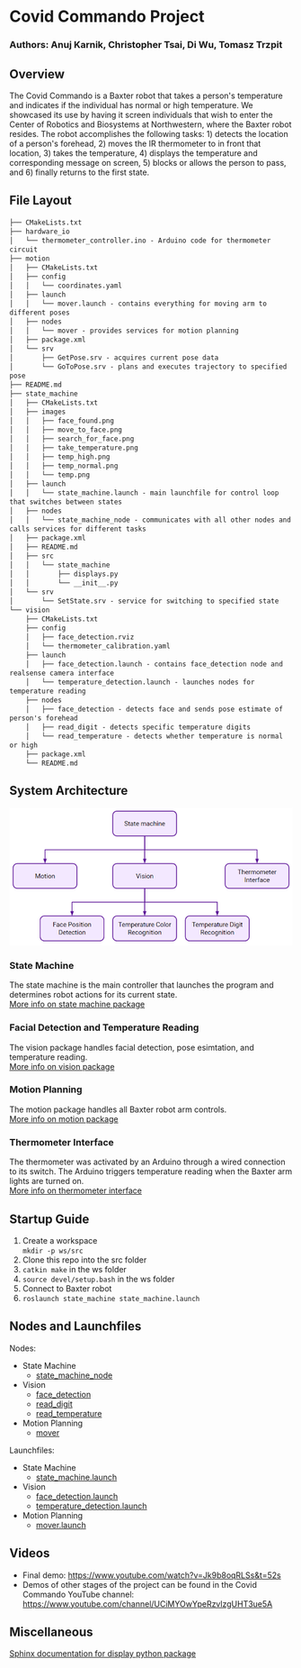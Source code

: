 # Covid Commando Project 
### Authors: Anuj Karnik, Christopher Tsai, Di Wu, Tomasz Trzpit 


## Overview 
The Covid Commando is a Baxter robot that takes a person's temperature and indicates if the individual has normal or high temperature. We showcased its use by having it screen individuals that wish to enter the Center of Robotics and Biosystems at Northwestern, where the Baxter robot resides. The robot accomplishes the following tasks: 1) detects the location of a person's forehead, 2) moves the IR thermometer to in front that location, 3) takes the temperature, 4) displays the temperature and corresponding message on screen, 5) blocks or allows the person to pass, and 6) finally returns to the first state. 

## File Layout
```
├── CMakeLists.txt
├── hardware_io
│   └── thermometer_controller.ino - Arduino code for thermometer circuit
├── motion
│   ├── CMakeLists.txt
│   ├── config
│   │   └── coordinates.yaml
│   ├── launch
│   │   └── mover.launch - contains everything for moving arm to different poses
│   ├── nodes
│   │   └── mover - provides services for motion planning
│   ├── package.xml
│   └── srv
│       ├── GetPose.srv - acquires current pose data 
│       └── GoToPose.srv - plans and executes trajectory to specified pose
├── README.md
├── state_machine
│   ├── CMakeLists.txt
│   ├── images
│   │   ├── face_found.png
│   │   ├── move_to_face.png
│   │   ├── search_for_face.png
│   │   ├── take_temperature.png
│   │   ├── temp_high.png
│   │   ├── temp_normal.png
│   │   └── temp.png
│   ├── launch
│   │   └── state_machine.launch - main launchfile for control loop that switches between states
│   ├── nodes
│   │   └── state_machine_node - communicates with all other nodes and calls services for different tasks
│   ├── package.xml
│   ├── README.md
│   ├── src
│   │   └── state_machine
│   │       ├── displays.py
│   │       └── __init__.py
│   └── srv
│       └── SetState.srv - service for switching to specified state
└── vision
    ├── CMakeLists.txt
    ├── config
    │   ├── face_detection.rviz
    │   └── thermometer_calibration.yaml
    ├── launch
    │   ├── face_detection.launch - contains face_detection node and realsense camera interface
    │   └── temperature_detection.launch - launches nodes for temperature reading
    ├── nodes
    │   ├── face_detection - detects face and sends pose estimate of person's forehead
    │   ├── read_digit - detects specific temperature digits 
    │   └── read_temperature - detects whether temperature is normal or high
    ├── package.xml
    └── README.md 
```

## System Architecture 
![system architecture img](images/architecture.png)

### State Machine 
The state machine is the main controller that launches the program and determines robot actions for its current state. <br>
[More info on state machine package](state_machine/README.md) <br>

### Facial Detection and Temperature Reading
The vision package handles facial detection, pose esimtation, and temperature reading. <br>
[More info on vision package](vision/README.md)<br>

### Motion Planning 
The motion package handles all Baxter robot arm controls.<br>
[More info on motion package](motion/README.md) <br>


### Thermometer Interface
The thermometer was activated by an Arduino through a wired connection to its switch. The Arduino triggers temperature reading when the Baxter arm lights are turned on.<br>
[More info on thermometer interface](hardware_io/README.md)


## Startup Guide 
1. Create a workspace <br>
   `mkdir -p ws/src`
2. Clone this repo into the src folder
3. `catkin make` in the ws folder
4. `source devel/setup.bash` in the ws folder
5. Connect to Baxter robot 
6. `roslaunch state_machine state_machine.launch` 

## Nodes and Launchfiles 
Nodes:
- State Machine 
  - [state_machine_node](state_machine/nodes/state_machine_node)
- Vision
  - [face_detection](vision/nodes/face_detection)
  - [read_digit](vision/nodes/read_digit) 
  - [read_temperature](vision/nodes/read_temperature)
- Motion Planning 
  - [mover](motion/nodes/mover)

Launchfiles:
- State Machine 
  - [state_machine.launch](state_machine/launch/state_machine.launch)
- Vision
  - [face_detection.launch](vision/launch/face_detection.launch)
  - [temperature_detection.launch](vision/launch/temperature_detection.launch)
- Motion Planning 
  - [mover.launch](motion/launch/mover.launch)




## Videos 
- Final demo: https://www.youtube.com/watch?v=Jk9b8oqRLSs&t=52s
- Demos of other stages of the project can be found in the Covid Commando YouTube channel: \
https://www.youtube.com/channel/UCiMYOwYpeRzvlzgUHT3ue5A

## Miscellaneous
[Sphinx documentation for display python package](state_machine/src/state_machine/build/html/index.html)
